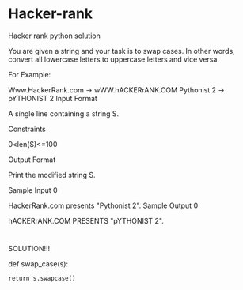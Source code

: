 # Hacker-rank
Hacker rank python solution

You are given a string and your task is to swap cases. In other words, convert all lowercase letters to uppercase letters and vice versa.

For Example:

Www.HackerRank.com → wWW.hACKERrANK.COM
Pythonist 2 → pYTHONIST 2
Input Format

A single line containing a string S.

Constraints

0<len(S)<=100

Output Format

Print the modified string S.

Sample Input 0

HackerRank.com presents "Pythonist 2".
Sample Output 0

hACKERrANK.COM PRESENTS "pYTHONIST 2".
#
SOLUTION!!!

def swap_case(s):

    return s.swapcase()
